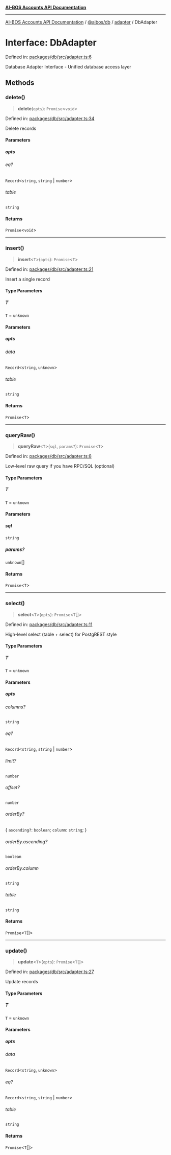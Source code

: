 [**AI-BOS Accounts API Documentation**](../../../../README.md)

***

[AI-BOS Accounts API Documentation](../../../../README.md) / [@aibos/db](../../README.md) / [adapter](../README.md) / DbAdapter

# Interface: DbAdapter

Defined in: [packages/db/src/adapter.ts:6](https://github.com/pohlai88/accounts/blob/48103fb36d28b2b9bfb33472b6de2f719773cde9/packages/db/src/adapter.ts#L6)

Database Adapter Interface - Unified database access layer

## Methods

### delete()

> **delete**(`opts`): `Promise`\<`void`\>

Defined in: [packages/db/src/adapter.ts:34](https://github.com/pohlai88/accounts/blob/48103fb36d28b2b9bfb33472b6de2f719773cde9/packages/db/src/adapter.ts#L34)

Delete records

#### Parameters

##### opts

###### eq?

`Record`\<`string`, `string` \| `number`\>

###### table

`string`

#### Returns

`Promise`\<`void`\>

***

### insert()

> **insert**\<`T`\>(`opts`): `Promise`\<`T`\>

Defined in: [packages/db/src/adapter.ts:21](https://github.com/pohlai88/accounts/blob/48103fb36d28b2b9bfb33472b6de2f719773cde9/packages/db/src/adapter.ts#L21)

Insert a single record

#### Type Parameters

##### T

`T` = `unknown`

#### Parameters

##### opts

###### data

`Record`\<`string`, `unknown`\>

###### table

`string`

#### Returns

`Promise`\<`T`\>

***

### queryRaw()

> **queryRaw**\<`T`\>(`sql`, `params?`): `Promise`\<`T`\>

Defined in: [packages/db/src/adapter.ts:8](https://github.com/pohlai88/accounts/blob/48103fb36d28b2b9bfb33472b6de2f719773cde9/packages/db/src/adapter.ts#L8)

Low-level raw query if you have RPC/SQL (optional)

#### Type Parameters

##### T

`T` = `unknown`

#### Parameters

##### sql

`string`

##### params?

`unknown`[]

#### Returns

`Promise`\<`T`\>

***

### select()

> **select**\<`T`\>(`opts`): `Promise`\<`T`[]\>

Defined in: [packages/db/src/adapter.ts:11](https://github.com/pohlai88/accounts/blob/48103fb36d28b2b9bfb33472b6de2f719773cde9/packages/db/src/adapter.ts#L11)

High-level select (table + select) for PostgREST style

#### Type Parameters

##### T

`T` = `unknown`

#### Parameters

##### opts

###### columns?

`string`

###### eq?

`Record`\<`string`, `string` \| `number`\>

###### limit?

`number`

###### offset?

`number`

###### orderBy?

\{ `ascending?`: `boolean`; `column`: `string`; \}

###### orderBy.ascending?

`boolean`

###### orderBy.column

`string`

###### table

`string`

#### Returns

`Promise`\<`T`[]\>

***

### update()

> **update**\<`T`\>(`opts`): `Promise`\<`T`[]\>

Defined in: [packages/db/src/adapter.ts:27](https://github.com/pohlai88/accounts/blob/48103fb36d28b2b9bfb33472b6de2f719773cde9/packages/db/src/adapter.ts#L27)

Update records

#### Type Parameters

##### T

`T` = `unknown`

#### Parameters

##### opts

###### data

`Record`\<`string`, `unknown`\>

###### eq?

`Record`\<`string`, `string` \| `number`\>

###### table

`string`

#### Returns

`Promise`\<`T`[]\>
